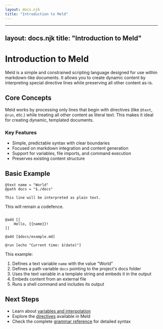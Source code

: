 ```yaml
---
layout: docs.njk
title: "Introduction to Meld"
---
```


---
layout: docs.njk
title: "Introduction to Meld"
---

# Introduction to Meld

Meld is a simple and constrained scripting language designed for use within markdown-like documents. It allows you to create dynamic content by interpreting special directive lines while preserving all other content as-is.

## Core Concepts

Meld works by processing only lines that begin with directives (like `@text`, `@run`, etc.) while treating all other content as literal text. This makes it ideal for creating dynamic, templated documents.

### Key Features

- Simple, predictable syntax with clear boundaries
- Focused on markdown integration and content generation
- Support for variables, file imports, and command execution
- Preserves existing content structure

## Basic Example

```meld
@text name = "World"
@path docs = "$./docs"

This line will be interpreted as plain text.

```
This will remain a codefence.
```

@add [[
    Hello, {{name}}!
]]

@add [$docs/example.md]

@run [echo "Current time: $(date)"]
```

This example:
1. Defines a text variable `name` with the value "World"
2. Defines a path variable `docs` pointing to the project's docs folder
3. Uses the text variable in a template string and embeds it in the output
4. Embeds content from an external file
5. Runs a shell command and includes its output

## Next Steps

- Learn about [variables and interpolation](./variables.md)
- Explore the [directives](./directives/README.md) available in Meld
- Check the complete [grammar reference](./grammar-reference.md) for detailed syntax